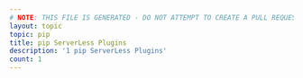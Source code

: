 ```yaml
---
# NOTE: THIS FILE IS GENERATED - DO NOT ATTEMPT TO CREATE A PULL REQUEST TO UPDATE THE DATA. 
layout: topic
topic: pip
title: pip ServerLess Plugins
description: '1 pip ServerLess Plugins'
count: 1
---
```

